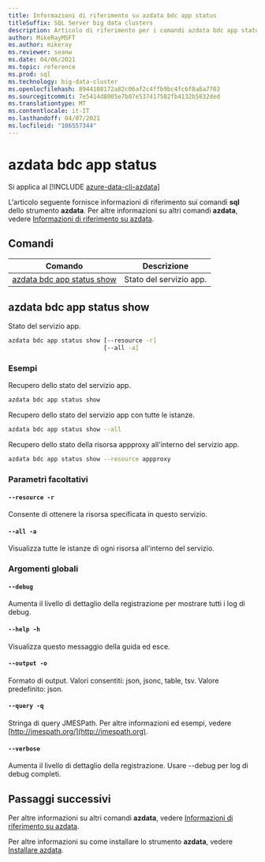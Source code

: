 ```yaml
---
title: Informazioni di riferimento su azdata bdc app status
titleSuffix: SQL Server big data clusters
description: Articolo di riferimento per i comandi azdata bdc app status.
author: MikeRayMSFT
ms.author: mikeray
ms.reviewer: seanw
ms.date: 04/06/2021
ms.topic: reference
ms.prod: sql
ms.technology: big-data-cluster
ms.openlocfilehash: 8944108172a82c06af2c4ffb9bc4fc6f8a8a7703
ms.sourcegitcommit: 7e5414d8005e7b07e537417582fb4132b5832ded
ms.translationtype: MT
ms.contentlocale: it-IT
ms.lasthandoff: 04/07/2021
ms.locfileid: "106557344"
---
```

# <a name="azdata-bdc-app-status"></a>azdata bdc app status

Si applica al [!INCLUDE [azure-data-cli-azdata](../../includes/azure-data-cli-azdata.md)]

L'articolo seguente fornisce informazioni di riferimento sui comandi **sql** dello strumento **azdata**. Per altre informazioni su altri comandi **azdata**, vedere [Informazioni di riferimento su azdata](reference-azdata.md).

## <a name="commands"></a>Comandi

|Comando|Descrizione|
| --- | --- |
[azdata bdc app status show](#azdata-bdc-app-status-show) | Stato del servizio app.
## <a name="azdata-bdc-app-status-show"></a>azdata bdc app status show
Stato del servizio app.
```bash
azdata bdc app status show [--resource -r] 
                           [--all -a]
```
### <a name="examples"></a>Esempi
Recupero dello stato del servizio app.
```bash
azdata bdc app status show
```
Recupero dello stato del servizio app con tutte le istanze.
```bash
azdata bdc app status show --all
```
Recupero dello stato della risorsa appproxy all'interno del servizio app.
```bash
azdata bdc app status show --resource appproxy
```
### <a name="optional-parameters"></a>Parametri facoltativi
#### `--resource -r`
Consente di ottenere la risorsa specificata in questo servizio.
#### `--all -a`
Visualizza tutte le istanze di ogni risorsa all'interno del servizio.
### <a name="global-arguments"></a>Argomenti globali
#### `--debug`
Aumenta il livello di dettaglio della registrazione per mostrare tutti i log di debug.
#### `--help -h`
Visualizza questo messaggio della guida ed esce.
#### `--output -o`
Formato di output.  Valori consentiti: json, jsonc, table, tsv.  Valore predefinito: json.
#### `--query -q`
Stringa di query JMESPath. Per altre informazioni ed esempi, vedere [http://jmespath.org/](http://jmespath.org).
#### `--verbose`
Aumenta il livello di dettaglio della registrazione. Usare --debug per log di debug completi.

## <a name="next-steps"></a>Passaggi successivi

Per altre informazioni su altri comandi **azdata**, vedere [Informazioni di riferimento su azdata](reference-azdata.md). 

Per altre informazioni su come installare lo strumento **azdata**, vedere [Installare azdata](..\install\deploy-install-azdata.md).

